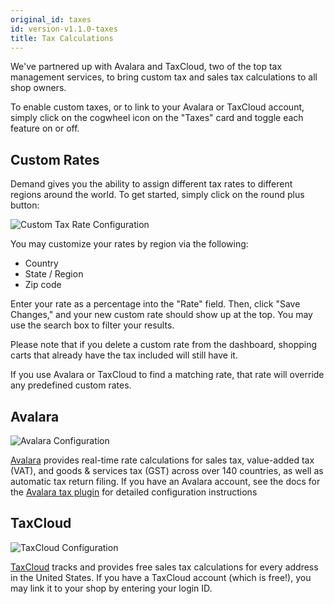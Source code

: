 ```yaml
---
original_id: taxes
id: version-v1.1.0-taxes
title: Tax Calculations
---
```

    
We've partnered up with Avalara and TaxCloud, two of the top tax management services, to bring custom tax and sales tax calculations to all shop owners.

To enable custom taxes, or to link to your Avalara or TaxCloud account, simply click on the cogwheel icon on the "Taxes" card and toggle each feature on or off.

## Custom Rates

Demand gives you the ability to assign different tax rates to different regions around the world. To get started, simply click on the round plus button:

![](/assets/admin-dashboard-taxes.png "Custom Tax Rate Configuration")

You may customize your rates by region via the following:

- Country
- State / Region
- Zip code

Enter your rate as a percentage into the "Rate" field. Then, click "Save Changes," and your new custom rate should show up at the top. You may use the search box to filter your results.

Please note that if you delete a custom rate from the dashboard, shopping carts that already have the tax included will still have it.

If you use Avalara or TaxCloud to find a matching rate, that rate will override any predefined custom rates.

## Avalara

![](/assets/admin-dashboard-taxes-avalara.png "Avalara Configuration")

[Avalara](https://www.avalara.com/) provides real-time rate calculations for sales tax, value-added tax (VAT), and goods & services tax (GST) across over 140 countries, as well as automatic tax return filing. If you have an Avalara account, see the docs for the [Avalara tax plugin](taxes-packages-avalara.md) for detailed configuration instructions

## TaxCloud

![](/assets/admin-dashboard-taxes-taxcloud.png "TaxCloud Configuration")

[TaxCloud](https://taxcloud.net/) tracks and provides free sales tax calculations for every address in the United States. If you have a TaxCloud account (which is free!), you may link it to your shop by entering your login ID.
